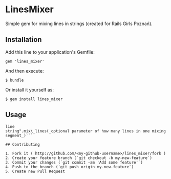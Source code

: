 # LinesMixer

Simple gem for mixing lines in strings (created for Rails Girls Poznań).

## Installation

Add this line to your application's Gemfile:

    gem 'lines_mixer'

And then execute:

    $ bundle

Or install it yourself as:

    $ gem install lines_mixer

## Usage

```"multi
line
string".mix\_lines(_optional parameter of how many lines in one mixing segment_)```

## Contributing

1. Fork it ( http://github.com/<my-github-username>/lines_mixer/fork )
2. Create your feature branch (`git checkout -b my-new-feature`)
3. Commit your changes (`git commit -am 'Add some feature'`)
4. Push to the branch (`git push origin my-new-feature`)
5. Create new Pull Request
